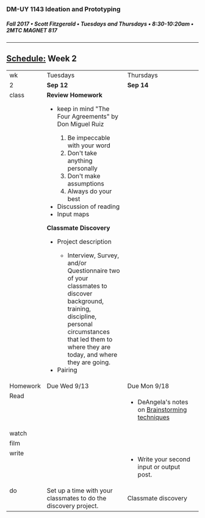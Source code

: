 ### DM-UY 1143 Ideation and Prototyping
##### Fall 2017 • Scott Fitzgerald • Tuesdays and Thursdays • 8:30-10:20am • 2MTC MAGNET 817

---
## [Schedule:](schedule.md) Week 2


<table>
<tr>
<td>wk</td>
<td>Tuesdays</td>
<td>Thursdays</td>
</tr>
<tr>
  <td valign="top">2</td>
  <td valign="top" width="48%"><strong>Sep 12</strong></td>
  <td valign="top" width="48%"><strong>Sep 14</strong></td>
</tr>
<tr>
<td valign="top">class</td>
<td valign="top">
<strong>Review  Homework</strong><br>
<ul>
<li>keep in mind "The Four Agreements" by Don Miguel Ruiz</li>
  <ol><li>Be impeccable with your word </li>
  <li>Don't take anything personally</li>
  <li>Don't make assumptions </li>
  <li>Always do your best </li></ol>
<li>Discussion of reading</li>
<li>Input maps</li>
</ul>
<strong>Classmate Discovery</strong>
<ul>
 <li>Project description</li>
 <ul><li>Interview, Survey, and/or Questionnaire two of your classmates to discover background, training, discipline, personal circumstances that led them to where they are today, and where they are going.</li></ul>
  <li>Pairing</li>

</ul>

</td>

<!-- 2nd column class -->
<td valign="top" width="48%">

</td>

</tr>

<!-- Homework -->
<tr>
  <td valign="top">Homework</td>
  <td>Due  Wed  9/13</td>
  <td>Due  Mon  9/18</td>
</tr>

<!-- read -->
<tr><td valign="top">Read</td>
<td></td>
<td><ul>
<li>DeAngela's notes on <a href="http://teaching.polishedsolid.com/ip/mod3/content/"> Brainstorming techniques</a></li>

</ul>
</td>
</tr>

<!-- watch -->
<tr>
  <td valign="top">watch</td>
  <td></td>
  <td></td>
</tr>


<!-- film -->
<tr>
<td valign="top">film</td>
<td></td>
<td></td>
</tr>

<!-- write -->
<tr>
<td valign="top">write</td>
<td><!-- Due wed this week -->
</td>
<td><ul><li>Write your second input or output post.</li>
</ul>
</td>
</tr>

<!-- do -->
<tr>
  <td valign="top">do</td>
  <td>Set up a time with your classmates to do the discovery project.
<!-- Due wed this week -->
</td>
  <td>
  <!-- Due Mon next week -->

   Classmate discovery  

  </td>
</table>
